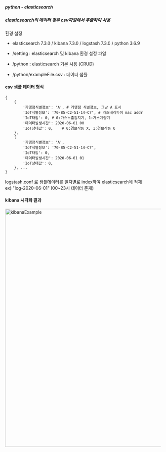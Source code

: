 ##### python - elasticsearch 
##### elasticsearch의 데이터 경우 csv파일에서 추출하여 사용

 환경 설정
- elasticsearch 7.3.0 / kibana 7.3.0 / logstash 7.3.0 / python 3.6.9


 - /setting : elasticsearch 및 kibana 환경 설정 파일
 - /python : elasticsearch 기본 사용 (CRUD) 
 - /python/exampleFile.csv : 데이터 샘플
 
#### csv 샘플 데이터 형식
```
{	
	{
		'가맹점식별정보': 'A',	# 가맹점 식별정보, 그냥 A 표시
		'IoT식별정보': '70-85-C2-51-14-C7',	# 라즈베리파이 mac addr
		'IoT타입': 0,	# 0:가스누출감지기, 1:가스계량기
		'데이터발생시간': 2020-06-01 00
		'IoT상태값': 0,	# 0:경보작동 X, 1:경보작동 O 
	},
	{
		'가맹점식별정보': 'A',
		'IoT식별정보': '70-85-C2-51-14-C7',
		'IoT타입': 0,
		'데이터발생시간': 2020-06-01 01
		'IoT상태값': 0,
	}, ...
}
```

logstash.conf 로 샘플데이터를 일자별로 index하여 elasticsearch에 적재  
 ex) "log-2020-06-01" (00~23시 데이터 존재)
 
 #### kibana 시각화 결과  
 
 <img width="769" alt="kibanaExample" src="https://user-images.githubusercontent.com/42822870/133065449-6c920928-1fea-4089-8dfa-ce8e4e343e6e.png">

 
